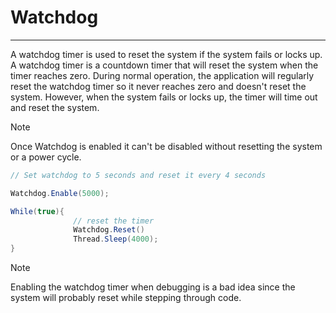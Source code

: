 # Watchdog
---
A watchdog timer is used to reset the system if the system fails or locks up. A watchdog timer is a countdown timer that will reset the system when the timer reaches zero. During normal operation, the application will regularly reset the watchdog timer so it never reaches zero and doesn't reset the system. However, when the system fails or locks up, the timer will time out and reset the system.

> [!Note]
> Once Watchdog is enabled it can't be disabled without resetting the system or a power cycle.

```cs
// Set watchdog to 5 seconds and reset it every 4 seconds

Watchdog.Enable(5000);

While(true){
              // reset the timer
              Watchdog.Reset()
              Thread.Sleep(4000);
}

```

> [!Note]
> Enabling the watchdog timer when debugging is a bad idea since the system will probably reset while stepping through code.
